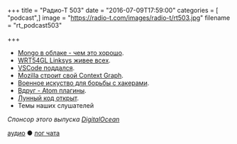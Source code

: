 +++
title = "Радио-Т 503"
date = "2016-07-09T17:59:00"
categories = [ "podcast",]
image = "https://radio-t.com/images/radio-t/rt503.jpg"
filename = "rt_podcast503"

+++

- [Mongo в облаке - чем это хорошо](https://www.mongodb.com/cloud).
- [WRT54GL Linksys живее всех](http://arstechnica.com/information-technology/2016/07/the-wrt54gl-a-54mbps-router-from-2005-still-makes-millions-for-linksys/).
- [VSCode поддался](https://code.visualstudio.com/updates).
- [Mozilla строит свой Context Graph](http://venturebeat.com/2016/07/06/mozilla-is-building-context-graph-a-recommender-system-for-the-web/).
- [Военное искуство для борьбы с хакерами](http://www.businessinsider.com/cymettria-cyber-deception-2016-7).
- [Вдруг - Atom плагины](https://medium.com/@0x1AD2/atom-treasures-82a64ac391c).
- [Лунный код открыт](http://qz.com/726338/the-code-that-took-america-to-the-moon-was-just-published-to-github-and-its-like-a-1960s-time-capsule/).
- Темы наших слушателей

_Спонсор этого выпуска [DigitalOcean](https://www.digitalocean.com)_

[аудио](http://cdn.radio-t.com/rt_podcast503.mp3) ● [лог чата](http://chat.radio-t.com/logs/radio-t-503.html)
<audio src="http://cdn.radio-t.com/rt_podcast503.mp3" preload="none"></audio>